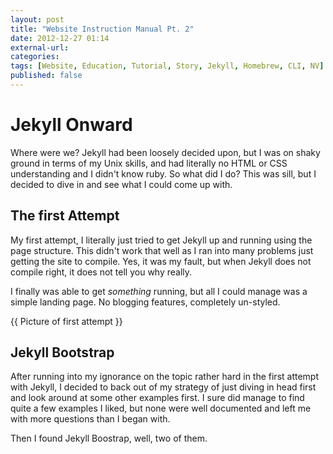 ```yaml
---
layout: post
title: "Website Instruction Manual Pt. 2"
date: 2012-12-27 01:14
external-url: 
categories: 
tags: [Website, Education, Tutorial, Story, Jekyll, Homebrew, CLI, NV]
published: false
---
```

# Jekyll Onward

Where were we?  Jekyll had been loosely decided upon, but I was on shaky ground in terms of my Unix skills, and had literally no HTML or CSS understanding and I didn't know ruby.  So what did I do?  This was sill, but I decided to dive in and see what I could come up with.

##  The first Attempt

My first attempt, I literally just tried to get Jekyll up and running using the page structure.  This didn't work that well as I ran into many problems just getting the site to compile.  Yes, it was my fault, but when Jekyll does not compile right, it does not tell you why really. 

I finally was able to get *something* running, but all I could manage was a simple landing page.  No blogging features, completely un-styled.  

{{ Picture of first attempt }}

##  Jekyll Bootstrap

After running into my ignorance on the topic rather hard in the first attempt with Jekyll, I decided to back out of my strategy of just diving in head first and look around at some other examples first.  I sure did manage to find quite a few examples I liked, but none were well documented and left me with more questions than I began with.

Then I found Jekyll Boostrap, well, two of them.  